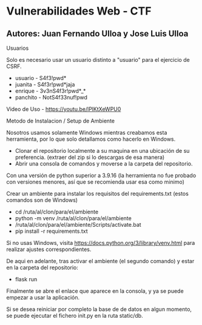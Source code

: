# Vulnerabilidades Web - CTF
## Autores: Juan Fernando Ulloa y Jose Luis Ulloa

Usuarios

Solo es necesario usar un usuario distinto a "usuario" para el ejercicio de CSRF.
* usuario - S4f3!pwd*
* juanita - S4f3r!pwd*jaja
* enrique - 3v3nS4f3r!pwd*_*
* panchito - NotS4f33nuf!pwd

Video de Uso - https://youtu.be/lPlKtXeWPU0 

Metodo de Instalacion / Setup de Ambiente

Nosotros usamos solamente Windows mientras creabamos esta herramienta, por lo que solo detallamos como hacerlo en Windows.

* Clonar el repositorio localmente a su maquina en una ubicación de su preferencia. (extraer del zip si lo descargas de esa manera)
* Abrir una consola de comandos y moverse a la carpeta del repositorio.

Con una versión de python superior a 3.9.16 (la herramienta no fue probado con versiones menores, así que se recomienda usar esa como minimo)

Crear un ambiente para instalar los requisitos del requirements.txt (estos comandos son de Windows)
* cd /ruta/al/clon/para/el/ambiente
* python -m venv /ruta/al/clon/para/el/ambiente
* /ruta/al/clon/para/el/ambiente/Scripts/activate.bat 
* pip install -r requirements.txt

Si no usas Windows, visita https://docs.python.org/3/library/venv.html para realizar ajustes correspondientes.

De aqui en adelante, tras activar el ambiente (el segundo comando) y estar en la carpeta del repositorio:
* flask run

Finalmente se abre el enlace que aparece en la consola, y ya se puede empezar a usar la aplicación.

Si se desea reiniciar por completo la base de de datos en algun momento, se puede ejecutar el fichero init.py en la ruta static/db.
